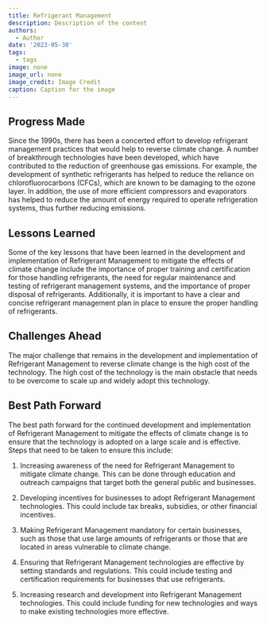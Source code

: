 ```yaml
---
title: Refrigerant Management
description: Description of the content
authors:
  - Author
date: '2023-05-30'
tags:
  - tags
image: none
image_url: none
image_credit: Image Credit
caption: Caption for the image
---
```


## Progress Made

Since the 1990s, there has been a concerted effort to develop refrigerant management practices that would help to reverse climate change. A number of breakthrough technologies have been developed, which have contributed to the reduction of greenhouse gas emissions. For example, the development of synthetic refrigerants has helped to reduce the reliance on chlorofluorocarbons (CFCs), which are known to be damaging to the ozone layer. In addition, the use of more efficient compressors and evaporators has helped to reduce the amount of energy required to operate refrigeration systems, thus further reducing emissions.

## Lessons Learned

Some of the key lessons that have been learned in the development and implementation of Refrigerant Management to mitigate the effects of climate change include the importance of proper training and certification for those handling refrigerants, the need for regular maintenance and testing of refrigerant management systems, and the importance of proper disposal of refrigerants. Additionally, it is important to have a clear and concise refrigerant management plan in place to ensure the proper handling of refrigerants.

## Challenges Ahead

The major challenge that remains in the development and implementation of Refrigerant Management to reverse climate change is the high cost of the technology. The high cost of the technology is the main obstacle that needs to be overcome to scale up and widely adopt this technology.

## Best Path Forward

The best path forward for the continued development and implementation of Refrigerant Management to mitigate the effects of climate change is to ensure that the technology is adopted on a large scale and is effective. Steps that need to be taken to ensure this include:

1. Increasing awareness of the need for Refrigerant Management to mitigate climate change. This can be done through education and outreach campaigns that target both the general public and businesses.

2. Developing incentives for businesses to adopt Refrigerant Management technologies. This could include tax breaks, subsidies, or other financial incentives.

3. Making Refrigerant Management mandatory for certain businesses, such as those that use large amounts of refrigerants or those that are located in areas vulnerable to climate change.

4. Ensuring that Refrigerant Management technologies are effective by setting standards and regulations. This could include testing and certification requirements for businesses that use refrigerants.

5. Increasing research and development into Refrigerant Management technologies. This could include funding for new technologies and ways to make existing technologies more effective.
